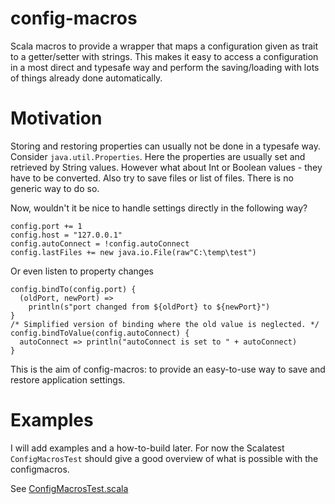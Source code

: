 config-macros
=============

Scala macros to provide a wrapper that maps a configuration given as trait to a getter/setter with strings. This makes it easy to access a configuration in a most direct and typesafe way and perform the saving/loading with lots of things already done automatically.

Motivation
==========

Storing and restoring properties can usually not be done in a typesafe way. Consider `java.util.Properties`. Here the properties are usually set and retrieved by String values. However what about Int or Boolean values - they have to be converted. Also try to save files or list of files. There is no generic way to do so.

Now, wouldn't it be nice to handle settings directly in the following way?

    config.port += 1
	config.host = "127.0.0.1"
	config.autoConnect = !config.autoConnect
	config.lastFiles += new java.io.File(raw"C:\temp\test")
    
Or even listen to property changes

    config.bindTo(config.port) {
      (oldPort, newPort) =>
        println(s"port changed from ${oldPort} to ${newPort}")
    }
    /* Simplified version of binding where the old value is neglected. */
    config.bindToValue(config.autoConnect) {
      autoConnect => println("autoConnect is set to " + autoConnect)
    }

This is the aim of config-macros: to provide an easy-to-use way to save and restore application settings.

Examples
========

I will add examples and a how-to-build later. For now the Scalatest `ConfigMacrosTest` should give a good overview of what is possible with the configmacros.

See [ConfigMacrosTest.scala](https://github.com/michael72/config-macros/blob/master/macrotests/src/test/scala/org/jaylib/scala/config/macros/ConfigMacrosTest.scala)